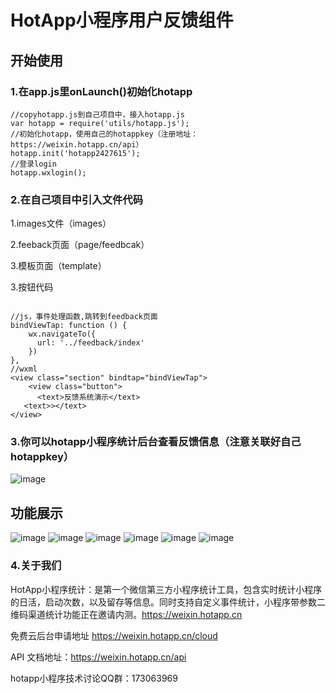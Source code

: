 # HotApp小程序用户反馈组件

## 开始使用
### 1.在app.js里onLaunch()初始化hotapp
```
//copyhotapp.js到自己项目中，接入hotapp.js
var hotapp = require('utils/hotapp.js');
//初始化hotapp，使用自己的hotappkey（注册地址：https://weixin.hotapp.cn/api）
hotapp.init('hotapp2427615');
//登录login
hotapp.wxlogin();
```
### 2.在自己项目中引入文件代码

1.images文件（images）

2.feeback页面（page/feedbcak）

3.模板页面（template）

3.按钮代码
```

//js，事件处理函数,跳转到feedback页面
bindViewTap: function () {
    wx.navigateTo({
      url: '../feedback/index'
    })
},
//wxml
<view class="section" bindtap="bindViewTap">
    <view class="button">
      <text>反馈系统演示</text>
   <text>></text>
</view>
```
### 3.你可以hotapp小程序统计后台查看反馈信息（注意关联好自己hotappkey）
![image](http://7xn9on.com1.z0.glb.clouddn.com/IMG_0098.PNG)
## 功能展示
![image](http://7xn9on.com1.z0.glb.clouddn.com/IMG_0090.PNG?imageView2/2/w/300/h/500/interlace/0/q/100)
![image](http://7xn9on.com1.z0.glb.clouddn.com/IMG_0091.PNG?imageView2/2/w/300/h/500/interlace/0/q/100)
![image](http://7xn9on.com1.z0.glb.clouddn.com/IMG_0094.PNG?imageView2/2/w/300/h/500/interlace/0/q/100)
![image](http://7xn9on.com1.z0.glb.clouddn.com/IMG_0095.PNG?imageView2/2/w/300/h/500/interlace/0/q/100)
![image](http://7xn9on.com1.z0.glb.clouddn.com/IMG_0096.PNG?imageView2/2/w/300/h/500/interlace/0/q/1000)
![image](http://7xn9on.com1.z0.glb.clouddn.com/IMG_0097.PNG?imageView2/2/w/300/h/500/interlace/0/q/100)

### 4.关于我们

HotApp小程序统计：是第一个微信第三方小程序统计工具，包含实时统计小程序的日活，启动次数，以及留存等信息。同时支持自定义事件统计，小程序带参数二维码渠道统计功能正在邀请内测。https://weixin.hotapp.cn

免费云后台申请地址 https://weixin.hotapp.cn/cloud

API 文档地址：https://weixin.hotapp.cn/api

hotapp小程序技术讨论QQ群：173063969
